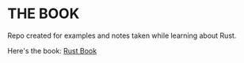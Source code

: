 # THE BOOK
Repo created for examples and notes taken while learning about Rust. 

Here's the book:
[Rust Book](https://doc.rust-lang.org/book/title-page.html)
